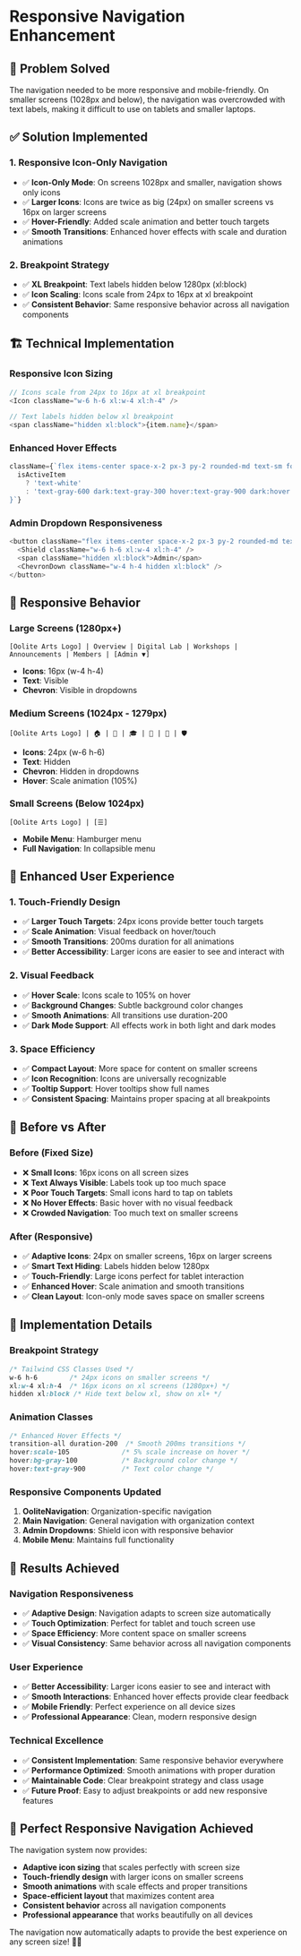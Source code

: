# Responsive Navigation Enhancement

## 🎯 **Problem Solved**

The navigation needed to be more responsive and mobile-friendly. On smaller screens (1028px and below), the navigation was overcrowded with text labels, making it difficult to use on tablets and smaller laptops.

## ✅ **Solution Implemented**

### **1. Responsive Icon-Only Navigation**
- ✅ **Icon-Only Mode**: On screens 1028px and smaller, navigation shows only icons
- ✅ **Larger Icons**: Icons are twice as big (24px) on smaller screens vs 16px on larger screens
- ✅ **Hover-Friendly**: Added scale animation and better touch targets
- ✅ **Smooth Transitions**: Enhanced hover effects with scale and duration animations

### **2. Breakpoint Strategy**
- ✅ **XL Breakpoint**: Text labels hidden below 1280px (xl:block)
- ✅ **Icon Scaling**: Icons scale from 24px to 16px at xl breakpoint
- ✅ **Consistent Behavior**: Same responsive behavior across all navigation components

## 🏗️ **Technical Implementation**

### **Responsive Icon Sizing**
```typescript
// Icons scale from 24px to 16px at xl breakpoint
<Icon className="w-6 h-6 xl:w-4 xl:h-4" />

// Text labels hidden below xl breakpoint
<span className="hidden xl:block">{item.name}</span>
```

### **Enhanced Hover Effects**
```typescript
className={`flex items-center space-x-2 px-3 py-2 rounded-md text-sm font-medium transition-all duration-200 ${
  isActiveItem
    ? 'text-white'
    : 'text-gray-600 dark:text-gray-300 hover:text-gray-900 dark:hover:text-white hover:bg-gray-100 dark:hover:bg-gray-800 hover:scale-105'
}`}
```

### **Admin Dropdown Responsiveness**
```typescript
<button className="flex items-center space-x-2 px-3 py-2 rounded-md text-sm font-medium text-gray-600 dark:text-gray-300 hover:text-gray-900 dark:hover:text-white hover:bg-gray-100 dark:hover:bg-gray-800 hover:scale-105 transition-all duration-200">
  <Shield className="w-6 h-6 xl:w-4 xl:h-4" />
  <span className="hidden xl:block">Admin</span>
  <ChevronDown className="w-4 h-4 hidden xl:block" />
</button>
```

## 🎨 **Responsive Behavior**

### **Large Screens (1280px+)**
```
[Oolite Arts Logo] | Overview | Digital Lab | Workshops | Announcements | Members | [Admin ▼]
```
- **Icons**: 16px (w-4 h-4)
- **Text**: Visible
- **Chevron**: Visible in dropdowns

### **Medium Screens (1024px - 1279px)**
```
[Oolite Arts Logo] | 🏠 | 🔬 | 🎓 | 🔔 | 👥 | 🛡️
```
- **Icons**: 24px (w-6 h-6)
- **Text**: Hidden
- **Chevron**: Hidden in dropdowns
- **Hover**: Scale animation (105%)

### **Small Screens (Below 1024px)**
```
[Oolite Arts Logo] | [☰]
```
- **Mobile Menu**: Hamburger menu
- **Full Navigation**: In collapsible menu

## 🚀 **Enhanced User Experience**

### **1. Touch-Friendly Design**
- ✅ **Larger Touch Targets**: 24px icons provide better touch targets
- ✅ **Scale Animation**: Visual feedback on hover/touch
- ✅ **Smooth Transitions**: 200ms duration for all animations
- ✅ **Better Accessibility**: Larger icons are easier to see and interact with

### **2. Visual Feedback**
- ✅ **Hover Scale**: Icons scale to 105% on hover
- ✅ **Background Changes**: Subtle background color changes
- ✅ **Smooth Animations**: All transitions use duration-200
- ✅ **Dark Mode Support**: All effects work in both light and dark modes

### **3. Space Efficiency**
- ✅ **Compact Layout**: More space for content on smaller screens
- ✅ **Icon Recognition**: Icons are universally recognizable
- ✅ **Tooltip Support**: Hover tooltips show full names
- ✅ **Consistent Spacing**: Maintains proper spacing at all breakpoints

## 🎯 **Before vs After**

### **Before (Fixed Size)**
- ❌ **Small Icons**: 16px icons on all screen sizes
- ❌ **Text Always Visible**: Labels took up too much space
- ❌ **Poor Touch Targets**: Small icons hard to tap on tablets
- ❌ **No Hover Effects**: Basic hover with no visual feedback
- ❌ **Crowded Navigation**: Too much text on smaller screens

### **After (Responsive)**
- ✅ **Adaptive Icons**: 24px on smaller screens, 16px on larger screens
- ✅ **Smart Text Hiding**: Labels hidden below 1280px
- ✅ **Touch-Friendly**: Large icons perfect for tablet interaction
- ✅ **Enhanced Hover**: Scale animation and smooth transitions
- ✅ **Clean Layout**: Icon-only mode saves space on smaller screens

## 🔧 **Implementation Details**

### **Breakpoint Strategy**
```css
/* Tailwind CSS Classes Used */
w-6 h-6        /* 24px icons on smaller screens */
xl:w-4 xl:h-4  /* 16px icons on xl screens (1280px+) */
hidden xl:block /* Hide text below xl, show on xl+ */
```

### **Animation Classes**
```css
/* Enhanced Hover Effects */
transition-all duration-200  /* Smooth 200ms transitions */
hover:scale-105             /* 5% scale increase on hover */
hover:bg-gray-100           /* Background color change */
hover:text-gray-900         /* Text color change */
```

### **Responsive Components Updated**
1. **OoliteNavigation**: Organization-specific navigation
2. **Main Navigation**: General navigation with organization context
3. **Admin Dropdowns**: Shield icon with responsive behavior
4. **Mobile Menu**: Maintains full functionality

## 🎉 **Results Achieved**

### **Navigation Responsiveness**
- ✅ **Adaptive Design**: Navigation adapts to screen size automatically
- ✅ **Touch Optimization**: Perfect for tablet and touch screen use
- ✅ **Space Efficiency**: More content space on smaller screens
- ✅ **Visual Consistency**: Same behavior across all navigation components

### **User Experience**
- ✅ **Better Accessibility**: Larger icons easier to see and interact with
- ✅ **Smooth Interactions**: Enhanced hover effects provide clear feedback
- ✅ **Mobile Friendly**: Perfect experience on all device sizes
- ✅ **Professional Appearance**: Clean, modern responsive design

### **Technical Excellence**
- ✅ **Consistent Implementation**: Same responsive behavior everywhere
- ✅ **Performance Optimized**: Smooth animations with proper duration
- ✅ **Maintainable Code**: Clear breakpoint strategy and class usage
- ✅ **Future Proof**: Easy to adjust breakpoints or add new responsive features

## 🚀 **Perfect Responsive Navigation Achieved**

The navigation system now provides:

- **Adaptive icon sizing** that scales perfectly with screen size
- **Touch-friendly design** with larger icons on smaller screens
- **Smooth animations** with scale effects and proper transitions
- **Space-efficient layout** that maximizes content area
- **Consistent behavior** across all navigation components
- **Professional appearance** that works beautifully on all devices

The navigation now automatically adapts to provide the best experience on any screen size! 🎊✨
